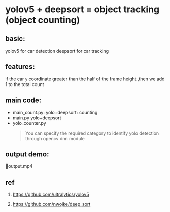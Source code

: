 # yolov5 + deepsort = object tracking (object counting)

## basic:
yolov5 for car detection
deepsort for car tracking 

## features:
if the car `y` coordinate greater than the half of the frame height ,then we add 1 to the total count 

## main code:
- main_count.py:
    yolo+deepsort+counting
- main.py
    yolo+deepsort
- yolo_counter.py
    > You can specify the required category to identify
    yolo detection through opencv dnn module 


## output demo:
🚗output.mp4

## ref
1. https://github.com/ultralytics/yolov5

2. https://github.com/nwojke/deep_sort


